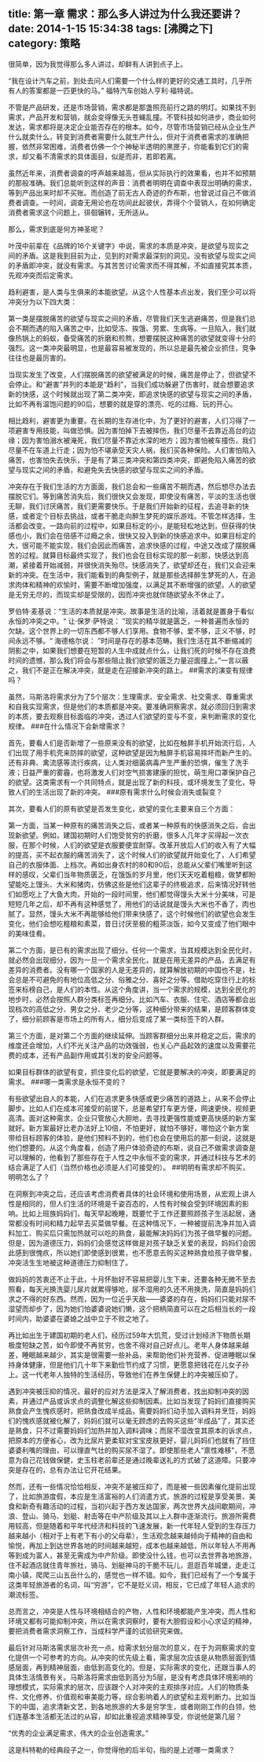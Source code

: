 title: 第一章 需求：那么多人讲过为什么我还要讲？
date: 2014-1-15 15:34:38
tags: [沸腾之下]
category: 策略
---
很简单，因为我觉得那么多人讲过，却鲜有人讲到点子上。

“我在设计汽车之前，到处去问人们需要一个什么样的更好的交通工具时，几乎所有人的答案都是一匹更快的马。” 福特汽车创始人亨利·福特说。

不管是产品研发，还是市场营销，需求都是那盏照亮前行之路的明灯。如果找不到需求，产品开发和营销，就会变得像无头苍蝇乱撞。不管科技如何进步，商业如何发达，需求都将是决定企业能否存在的根本。如今，尽管市场营销已经从企业生产什么就卖什么，转变到消费者需要什么就生产什么，但对于消费者需求的准确把握，依然非常困难，消费者仿佛一个个神秘半透明的黑匣子，你能看到它们的需求，却又看不清需求的具体面目，似是而非，若即若离。<!--more-->

虽然近年来，消费者调查的呼声越来越高，但从实际执行的效果看，也并不如预期的那般准确。我们总能听到这样的声音：消费者明明在调查中表现出明确的需求，等到产品出来时却不买账。而创造了前无古人奇迹的乔布斯，也曾说过自己不做消费者调查。一时间，调查无用论也在坊间此起彼伏，弄得个个营销人，在如何确定消费者需求这个问题上，徘徊辗转，无所适从。

那么，需求到底是何方神圣呢？

叶茂中前辈在《品牌的16个关键字》中说，需求的本质是冲突，是欲望与现实之间的矛盾。这是我到目前为止，见到的对需求最深刻的洞见。没有欲望与现实之间的矛盾即冲突，就没有需求。与其苦苦讨论需求而不得其解，不如直接究其本质，先观冲突而后定需求。

趋利避害，是人类与生俱来的本能欲望。从这个人性基本点出发，我们至少可以将冲突分为以下四大类：

第一类是摆脱痛苦的欲望与现实之间的矛盾，尽管我们天生逃避痛苦，但是我们总会不期而遇的陷入痛苦之中，比如受冻、挨饿、劳累、生病等。一旦陷入，我们就像热锅上的蚂蚁，备受痛苦的折磨和煎熬，想要摆脱这种痛苦的欲望就变得十分的强烈。这一类冲突最明显，也是最容易被发现的，所以总是最先被企业抓住，竞争往往也是最厉害的。

当现实发生了改变，人们摆脱痛苦的欲望被满足的时候，痛苦是停止了，但欲望不会停止。和“避害”并列的本能是“趋利”，当我们成功躲避了伤害时，就会想要追求新的快感，这个时候就出现了第二类冲突，即追求快感的欲望与现实之间的矛盾，比如不再有温饱问题的90后，想要的就是穿的漂亮、吃的过瘾、玩的开心。

相比趋利，避害更为重要。在长期的生存进化中，为了更好的避害，人们习得了一项避害专用技能，叫做恐惧。因为害怕掉下去被摔伤，我们尽量不去靠近高台的边缘；因为害怕溺水被淹死，我们尽量不靠近水深的地方；因为害怕被车撞伤，我们尽量不在车道上行走；因为怕不堪承受天灾人祸，我们买各种保险。人们害怕陷入痛苦，也害怕失去快乐，于是有了第三类冲突和第四类冲突，即避免陷入痛苦的欲望与现实之间的矛盾，和避免失去快感的欲望与现实之间的矛盾。

冲突存在于我们生活的方方面面，我们总会和一些痛苦不期而遇，然后想尽办法去摆脱它们。等到痛苦消失后，我们很快又会发现，即使没有痛苦，平淡的生活也很无聊，我们讨厌痛苦，我们更需要快乐。于是我们开始新的征程，去追寻新的快感，或者定个目标去挑战，或者干脆走向醉生梦死的娱乐游戏。不管怎样选择，生活都会改变。一路向前的过程中，如果目标定的小，是能轻松地达到，但获得的快感也小，我们会在倍感不过瘾之余，很快又投入到新的快感追求中。如果目标定的大，很可能不能实现，我们会因此而痛苦，追求快感的过程，中途又改成了摆脱痛苦的过程。就算目标最终实现了，我们也会在目标实现的那一刹那，快感达到高潮，紧接着开始减弱，并很快消失殆尽。快感消失了，欲望却还在，我们又会迎来新的冲突。在生活中，我们能看到的典型例子，就是那些选择醉生梦死的人，在追求肉体和精神的欢愉时，需要不断增加强度，以满足其不断增强的欲望。人的欲望是无穷无尽的，而现实却是受限的，因而冲突也就伴随欲望永不休止了。

罗伯特·麦基说：“生活的本质就是冲突。故事是生活的比喻，活着就是置身于看似永恒的冲突之中。“ 让·保罗·萨特说： ”现实的精华就是匮乏，一种普遍而永恒的欠缺。这个世界上的一切东西都不够人们享用。食物不够，爱不够，正义不够，时间永远不够。“ 海德格尔说： ”时间是存在的基本范畴。我们生活在其不断缩减的阴影之中，如果我们想要在短暂的人生中成就点什么，让我们死的时候不存在浪费时间的遗憾，那么我们将会与那些阻止我们欲望的匮乏力量迎面撞上。”一言以蔽之，我们不是正在解决冲突，就是走在迎接新冲突的路上。
##需求的演变有规律吗？

虽然，马斯洛将需求分为了5个层次：生理需求、安全需求、社交需求、尊重需求和自我实现需求，但是他们的本质都是冲突。要准确洞察需求，就必须回归到需求的本质，要去观察目标面临的冲突，透过人们欲望的变与不变，来判断需求的变化规律。
###在什么情况下会新增需求？

首先，要看人们是否新增了一些原来没有的欲望，比如在触屏手机开始流行后，人们出现了用手机壳来防摔的欲望，这种欲望是因为触屏手机容易摔坏而新产生的。还有非典、禽流感等流行疾病，让人类对细菌病毒产生严重的恐惧，催生了洗手液；日益严重的雾霾，也将激发人们对空气损害建康的担忧，萌生用口罩保护自己的欲望。这类需求有一个共同特点，就是出现了新的科技，或环境发生了变化，导致人们的生活出现了新的冲突。
###原有需求什么时候会消失或裂变？

其次，要看人们的原有欲望是否发生变化，欲望的变化主要来自三个方面：

第一方面，当某一种原有的痛苦消失之后，或者某一种原有的快感消失之后，会出现新欲望。例如，建国初期时人们饱受贫穷的折磨，很多人几年才买得起一次衣服，在那个时候，人们的欲望是衣服要便宜耐穿。改革开放后人们的收入有了大幅的提高，买不起衣服的痛苦消失了，这个时候人们的欲望就开始变化了，人们希望自己的衣服体面、上档次。再如出身农村的80和90后，总能从父辈们嘴里听到这样的感叹，父辈们当年物质匮乏，在饿饭的岁月里，他们天天吃着粗粮，做梦都盼望能吃上馒头、大米和猪肉，仿佛这些是他们这辈子的终极追求，后来情况好转他们如愿吃上了大鱼大肉，开始的一段时间里，他们都觉得馒头大米十分美味，可是短短几年之后，却不再有这种感觉了，用他们的话说就是馒头大米也不香了，肉也腻了。显然，馒头大米不再能够给他们带来快感了，这个时候他们的欲望也会发生变化，他们会想吃粗粮和素菜，昔日讨厌至极的粗茶淡饭，如今又变成了他们眼中的美味佳肴。

第二个方面，是已有的需求出现了细分。任何一个需求，当其规模达到全民化时，就必然会出现细分，因为一旦一个需求全民化，就是在用无差异的产品，去满足有差异的消费者。没有哪一个国家的人是无差异的，就算解放初期的中国也不是，社会总是不可避免的有地位高低之分、俗雅之分、喜好之分等。借助吃穿住行上的标签来标榜自己，是人们的本性。从这个角度讲，当一个需求的规模，达到全民化的地步时，必然会按照人群分类标签再细分。比如汽车、衣服、住宅、酒店等都会出现档次的高低之分、男女之分、老少之分等，这种细分带来的结果，是顾客群体变了，细分前顾客是市场上的所有人，细分后变成了某一类标签下的人群。

第三个方面，是对第二个方面的继续延伸。当顾客群细分出来并稳定之后，需求的维度还会增加，人们不光关注产品的功效强弱，也关心产品起效的速度以及需要花费的成本，还有产品副作用或其引发的安全问题等。

如果目标群体的欲望有变，抓住变化后的欲望，它就是要解决的冲突，即要满足的需求。
###哪一类需求是永恒不变的？

有些欲望出自人的本能，人们在追求更多快感或更少痛苦的道路上，从来不会停止脚步。比如人们在成本可接受的前提下，总是希望打车更方便，网速更快，视频更高清。面对这种需求，企业只管放心大胆地，去寻找更强性能或更高快感的新方案就好。新方案最好比老办法好上10倍，不怕更好，就怕不够好，哪怕这个新方案带给目标顾客的体验，是他们预料不到的，他们也会在使用后的那一刻说，这就是他们想要的。从这个角度看，创造了用户体验奇迹的布斯，说自己不做需求调查是可以理解的，他看到了那些存在于人性之中永恒不变的需求，并通过科技与艺术的结合满足了人们（当然价格也必须是人们可接受的）。
##明明有需求却不购买，明明怎么了？

在洞察到冲突之后，还应该考虑消费者具体的社会环境和使用场景，从宏观上讲人性是相同的，但人们生活的环境是千姿百态的，人性有时候会受到环境因素的影响。比如上班族妈妈们，每天早起晚睡，既要忙于工作还要照顾孩子生活起居，通常都没有时间和精力起早去买菜做早餐。在这种情况下，一种被提前洗净并加入调料加工、购买后只需加热就可以吃的熟食，最能解决妈妈们为孩子做早餐的问题。但是，因为道德压力，妈妈们会感觉这样做是对孩子缺乏关爱的表现，妈妈们会因此感到很愧疚，所以她们即使感到很累，也不愿意去购买这种熟食给孩子做早餐，冲突活生生地被这种道德压力抑制住了。

做妈妈的苦衷还不止于此，十月怀胎好不容易把婴儿生下来，还要各种无微不至去照看，每天光换洗婴儿尿片就累得够呛，尿不湿用的久还不用换洗，简直是妈妈们求之不得的好东西。然而，因为一位近乎天敌——婆婆的存在，妈妈们只能对尿不湿望而却步了，因为她们怕婆婆说她们懒，这个把柄简直可以在之后相当长的一段时间内，助婆婆在婆媳之战中立于不败之地了。

再比如出生于建国初期的老人们，经历过59年大饥荒，受过计划经济下物质长期极度短缺之苦，如今即使不再贫穷，也舍不得对自己好点儿。老年人身体越来越差，睡眠越来越少，其实是很需要一些补品，来帮助他们补充营养、促进睡眠以保持身体健康，但是他们几十年下来勤俭节约成了习惯，更愿意把钱花在儿女子孙上。这一代老年人独特的生活经历，导致他们在养生保健上的冲突被压抑了。

遇到冲突被压抑的情况，最好的应对方法是深入了解消费者，找出抑制冲突的因素，并通过产品或诉求点的调整化解这些抑制因素。比如当发现了妈妈们直接购买熟食会产生愧疚感时，把熟食改成半成品，需要妈妈们动手加入调料并烹饪，妈妈们的愧疚感就被化解了，妈妈们就可以毫无顾虑的去购买这些“半成品”了，其实还是熟食，只不过需要妈妈们加热并加入调料调味；而尿不湿改变其原本的诉求点，把原本的方便省心，改为比尿片更柔软对宝宝皮肤更好，婴儿妈妈们也就有了挡住婆婆利嘴的理由，可以理直气壮的购买尿不湿了。即使那些老人“禀性难移”，不愿意为自己花钱做保健，史玉柱老前辈还是通过晚辈送礼的方式破了这道障。只要冲突是存在的，总有办法让它开花结果。

然而，还有一些情况恰恰相反，冲突不是被压抑了，而是被一些因素催化提前出现了，比如旅游度假，本应是生活富裕的人们消遣方式，旅游的过程是享受美景、美食和新奇有趣活动的过程，当初兴起于西方发达国家，两次世界大战间歇期间，冲浪、登山、骑马、划艇、射击等在中产阶级及其以上人群中逐渐流行。旅游所需费用较高，但是随着和平年代经济和科技的飞速发展，新一代年轻人受到的生存压力越来越小（相对于上有老下有小的父母辈），生活观念越来越倾向于精神的自由和愉悦，再加上到达世界各地的时间越来越短，成本也越来越低，所以年轻人不用再等到成为富人，甚至无需成为中产阶级。即使没什么钱，也可以去世界各地旅游，住不起酒店就住青年旅社，骑马、划艇神马的干脆不玩儿，逛逛百年城堡，走走江南小镇，爬爬三山五岳什么的，感觉也一样不错。如今，我们已经有了一个专属于这类年轻旅游者的名词，叫“穷游”，它不是贬义词，相反，它已成了年轻人追求的潮流标签。

总而言之，冲突是人性与环境相结合的产物，人性和环境都能产生冲突，而人性和环境又都有可能抑制冲突，所以在需求洞察时，要有大胆假设和小心求证的精神，要把消费者需求洞察工作，当成科学严谨的试验研究来做。

最后针对马斯洛需求层次补充一点，给需求划分层次的意义，在于为洞察需求的变化提供一个可参考的方向。从冲突的优先级上看，需求层次应该是从物质层面到情感层面，再到精神层面，由低到高变化的。但是，实际需求的变化，还跟当事人的具体生活情景有关。马斯洛将需求由低到高分为5层，是没有考虑具体环境影响的理想模式，实际需求的层次，应该跟个人对冲突的主观排序对应。人们的物质条件、文化修养、价值观和审美能力等，综合影响着人的欲望和主观判断力。比如当下的中国，追求清新文艺，到各地旅游的大多是穷学生，或者刚刚工作的白领，他们连基本生活都无法过的从容，却如此重视追求精神享受，你说他是第几层？

“优秀的企业满足需求，伟大的企业创造需求。”

这是科特勒的经典段子之一，你觉得他的后半句，指的是上述哪一类需求？
